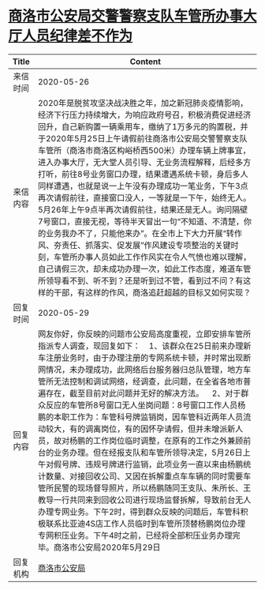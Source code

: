 # <a href="http://www.shangluo.gov.cn/zmhd/ldxxxx.jsp?urltype=leadermail.LeaderMailContentUrl&wbtreeid=1112&leadermailid=5907">商洛市公安局交警警察支队车管所办事大厅人员纪律差不作为</a>
| Title |                                                                                                                                                                                                                                                            Content                                                                                                                                                                                                                                                             |
|:-----:|--------------------------------------------------------------------------------------------------------------------------------------------------------------------------------------------------------------------------------------------------------------------------------------------------------------------------------------------------------------------------------------------------------------------------------------------------------------------------------------------------------------------------------|
| 来信时间  | 2020-05-26                                                                                                                                                                                                                                                                                                                                                                                                                                                                                                                     |
| 来信内容  | 2020年是脱贫攻坚决战决胜之年，加之新冠肺炎疫情影响，经济下行压力持续增大，为响应政府号召，积极消费促进经济回升，自己新购置一辆乘用车，缴纳了1万多元的购置税，并于2020年5月25日上午请假前往商洛市公安局交警警察支队车管所（商洛市商洛区构峪桥西500米）办理车辆上牌事宜，进入办事大厅，无大堂人员引导、无业务流程解释，后经多方打听，前往8号业务窗口办理，结果遭遇系统卡顿，身后多人同样遭遇，也就是说一上午没有办理成功一笔业务，下午3点再次请假前往，直接窗口没人，一等就是一下午，始终无人。5月26年上午9点半再次请假前往，结果还是无人。询问隔壁7号窗口，直接无视，等待半天冒出一句“不知道、不清楚，你的业务我办不了，只能他来办”。在全市上下大力开展“转作风、夯责任、抓落实、促发展”作风建设专项整治的关键时刻，车管所办事人员如此工作作风实在令人气愤也难以理解，自己请假三次，却未成功办理一次，如此工作态度，难道车管所领导看不到、听不到？还是听到过不管，看到过不问？有这样的干部，有这样的作风，商洛追赶超越的目标又如何实现？                                               |
| 回复时间  | 2020-05-29                                                                                                                                                                                                                                                                                                                                                                                                                                                                                                                     |
| 回复内容  | 网友你好，你反映的问题市公安局高度重视，立即安排车管所指派专人调查，现回复如下：    1、该群众在25日前来办理新车注册业务时，由于办理注册的专网系统卡顿，并时常出现断网情况，未办理成功，此网络后台服务器归总队管理，地方车管所无法控制和调试网络，经调查，此问题，在全省各地市普遍存在，截至目前对此问题并无好的解决方法。    2、对于群众反应的车管所8号窗口无人坐岗问题：8号窗口工作人员杨鹏的本职工作为：车管科号牌监销岗，因车管科近两年人员流动较大，有的调离岗位，有的因怀孕请假，但并未增派新人员，故对杨鹏的工作岗位临时调整，在原有的工作之外兼顾前台的业务办理。但在经报支队和车管所领导决定，5月26日上午对假号牌、违规号牌进行监销，此项业务一直以来由杨鹏统计数量、对接回收公司、又因在拆解重点车车辆的同时需要车管所民警的现场督导照片，所以杨鹏随同王支队、朱所长、王教导一行共同来到回收公司进行现场监督拆解，导致前台无人办理专网业务。下午2时，得到群众反映的问题后，车管科积极联系比亚迪4S店工作人员临时到车管所顶替杨鹏岗位办理专网积压业务。下午4时之前，已经将全部积压业务办理完毕。商洛市公安局2020年5月29日 |
| 回复机构  | <a href="../../categories/agencies/商洛市公安局.md">商洛市公安局</a>                                                                                                                                                                                                                                                                                                                                                                                                                                                                       |